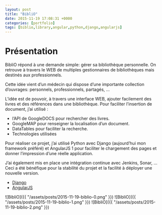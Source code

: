 ```yaml
---
layout: post
title: "BibliO"
date: 2015-11-19 17:08:31 +0000
categories: [portfolio]
tags: [biblio,library,angular,python,django,angularjs]
---
```

# Présentation

BibliO répond à une demande simple: gérer sa bibliothèque personnelle. On retrouve à travers le WEB de multiples gestionnaires de bibliothèques mais destinés aux professionnels.

Cette idée vient d’un médecin qui dispose d’une importante collection d’ouvrages: personnels, professionnels, partagés, …

L’idée est de pouvoir, à travers une interface WEB, ajouter facilement des livres et des références dans une bibliothèque. Pour faciliter l’insertion de document, j’ai utilisé :

* l’API de GoogleDOCS pour rechercher des livres.
* GoogleMAP pour renseigner la localisation d’un document.
* DataTables pour faciliter la recherche.
* Technologies utilisées

Pour réaliser ce projet, j’ai utilisé Python avec Django (aujourd’hui mon framework préféré) et AngularJS 1 pour faciliter le chargement des pages et donner l’impression d’une réelle application.

J’ai également mis en place une intégration continue avec Jenkins, Sonar, … Ceci a été bénéfique pour la stabilité du projet et la facilité à déployer une nouvelle version.

* [Django](https://www.djangoproject.com)
* [AngularJS](https://angularjs.org)

![BibliO]({{ "/assets/posts/2015-11-19-biblio-0.png" }})
![BibliO]({{ "/assets/posts/2015-11-19-biblio-1.png" }})
![BibliO]({{ "/assets/posts/2015-11-19-biblio-2.png" }})
